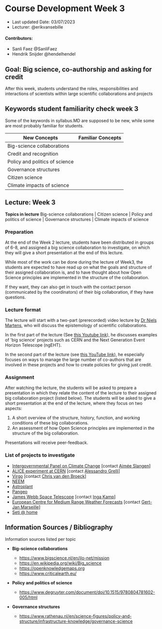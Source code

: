 # Course Development Week 3

+ Last updated Date: 03/07/2023
+ Lecturer:  @erikvansebille

#### Contributors:
+ Sanli Faez @SanliFaez
+ Hendrik Snijder @hendelhendel



## Goal: Big science, co-authorship and asking for credit

After this week, students understand the roles, responsibilities and interactions of scientists within large scientific collaborations and projects

## Keywords student familiarity check week 3
Some of the keywords in syllabus.MD are supposed to be new, while some are most probably familiar for students.

|**New Concepts**|**Familiar Concepts**|
|----------------|---------------|
|Big-science collaborations ||
|Credit and recognition ||
|Policy and politics of science ||
|Governance structures||
|Citizen science ||
|Climate impacts of science||


## Lecture: Week 3
**Topics in lecture**
Big-science collaborations | Citizen science | Policy and politics of science | Governance structures | Climate impacts of science

### Preparation
At the end of the Week 2 lecture, students have been distributed in groups of 6-8, and assigned a big science collaboration to investigate, on which they will give a short presentation at the end of this lecture.

While most of the work can be done during the lecture of Week3, the students are expected to have read up on what the goals and structure of their assigned collaboration is, and to have thought about how Open Science principles are implemented in the structure of the collaboration.

If they want, they can also get in touch with the contact person (communicated by the coordinators) of their big collaboration, if they have questions.

### Lecture format
The lecture will start with a two-part (prerecorded) video lecture by [Dr Niels Martens](https://www.uu.nl/staff/ncmmartens), who will discuss the epistemology of scientific collaborations.

In the first part of the lecture (See [this Youtube link](https://www.youtube.com/watch?v=M1giIxeLuIg)), he discusses examples of 'big science' projects such as CERN and the Next Generation Event Horizon Telescope (ngEHT).

In the second part of the lecture (see [this YouTube link](https://www.youtube.com/watch?v=DRt1uTytWf8)), he especially focuses on ways to manage the large number of co-authors that are involved in these projects and how to create policies for giving just credit.


### Assignment
After watching the lecture, the students will be asked to prepare a presentation in which they relate the content of the lecture to their assigned big collaboration project (listed below). The students will be asked to give a short presentation at the end of the lecture, where they focus on two aspects:
1. A short overview of the structure, history, function, and working conditions of these big collaborations.
2. An assessment of how Open Science principles are implemented in the structure of the big collaboration.

Presentations will receive peer-feedback.

### List of projects to investigate
+ [Intergovernmental Panel on Climate Change](http://ipcc.ch/) [contact [Aimée Slangen](https://www.nioz.nl/en/about/organisation/staff/aimee-slangen)]
+ [ALICE experiment at CERN](https://atlas.cern) [contact [Alessandro Grelli](https://www.uu.nl/staff/AGrelli)]
+ [Virgo](https://www.virgo-gw.eu) [contact [Chris van den Broeck](https://www.uu.nl/staff/cffvandenbroeck1)]
+ [NEEM](https://neem.dk/)
+ [Astroplant](https://www.astroplant.io/)
+ [Pangeo](https://pangeo.io/)
+ [James Webb Space Telescope](https://www.jwst.nasa.gov/) [contact [Inga Kamp](https://www.rug.nl/staff/i.e.e.kamp/)]
+ [European Centre for Medium Range Weather Forecasts](https://www.ecmwf.int/) [contact [Gert-Jan Marseille](https://www.linkedin.com/in/gert-jan-marseille-3560a110/)]
+ [Seti @ home](https://setiathome.berkeley.edu/)



## Information Sources / Bibliography
Information sources listed per topic
+ **Big-science collaborations**
  + https://www.bigscience.nl/en/ilo-net/mission
  + https://en.wikipedia.org/wiki/Big_science
  + https://openknowledgemaps.org
  + https://www.criticalearth.eu/

+ **Policy and politics of science**
  + https://www.degruyter.com/document/doi/10.1515/9780804781602-005/html

+ **Governance structures**
  + https://www.rathenau.nl/en/science-figures/policy-and-structure/infrastructure-knowledge/governance-science

